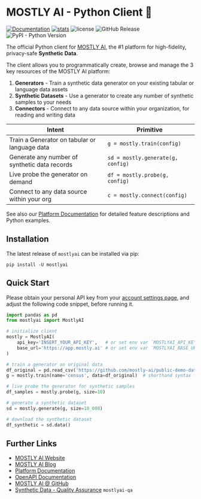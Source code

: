 # MOSTLY AI - Python Client 🚀

[![Documentation](https://img.shields.io/badge/docs-latest-green)](https://mostly-ai.github.io/mostlyai-client/) [![stats](https://pepy.tech/badge/mostlyai)](https://pypi.org/project/mostlyai/) ![license](https://img.shields.io/github/license/mostly-ai/mostlyai-client) ![GitHub Release](https://img.shields.io/github/v/release/mostly-ai/mostlyai-client) ![PyPI - Python Version](https://img.shields.io/pypi/pyversions/mostlyai)

The official Python client for [MOSTLY AI](https://app.mostly.ai/), the #1 platform for high-fidelity, privacy-safe **Synthetic Data**. 

The client allows you to programmatically create, browse and manage the 3 key resources of the MOSTLY AI platform: 

1. **Generators** - Train a synthetic data generator on your existing tabular or language data assets
2. **Synthetic Datasets** - Use a generator to create any number of synthetic samples to your needs
3. **Connectors** - Connect to any data source within your organization, for reading and writing data


| Intent                                        | Primitive                         |
|-----------------------------------------------|-----------------------------------|
| Train a Generator on tabular or language data | `g = mostly.train(config)`        |
| Generate any number of synthetic data records | `sd = mostly.generate(g, config)` |
| Live probe the generator on demand            | `df = mostly.probe(g, config)`    |
| Connect to any data source within your org    | `c = mostly.connect(config)`      |

See also our [Platform Documentation](https://mostly.ai/docs) for detailed feature descriptions and Python examples.

## Installation

The latest release of `mostlyai` can be installed via pip:

```shell
pip install -U mostlyai
```

## Quick Start

Please obtain your personal API key from your [account settings page](https://app.mostly.ai/settings/api-keys), and adjust the following code snippet, before running it.

```python
import pandas as pd
from mostlyai import MostlyAI

# initialize client
mostly = MostlyAI(
    api_key='INSERT_YOUR_API_KEY',   # or set env var `MOSTLYAI_API_KEY` 
    base_url='https://app.mostly.ai' # or set env var `MOSTLYAI_BASE_URL`
)

# train a generator on original data
df_original = pd.read_csv('https://github.com/mostly-ai/public-demo-data/raw/dev/census/census.csv.gz')
g = mostly.train(name='census', data=df_original)  # shorthand syntax for 1-table config

# live probe the generator for synthetic samples
df_samples = mostly.probe(g, size=10)

# generate a synthetic dataset
sd = mostly.generate(g, size=10_000)

# download the synthetic dataset
df_synthetic = sd.data()
```

## Further Links

* [MOSTLY AI Website](https://mostly.ai/)
* [MOSTLY AI Blog](https://mostly.ai/blog) 
* [Platform Documentation](https://mostly.ai/docs)
* [OpenAPI Documentation](https://api-docs.mostly.ai/)
* [MOSTLY AI @ GitHub](https://github.com/mostly-ai/)
* [Synthetic Data - Quality Assurance](https://github.com/mostly-ai/mostlyai-qa/) `mostlyai-qa`
